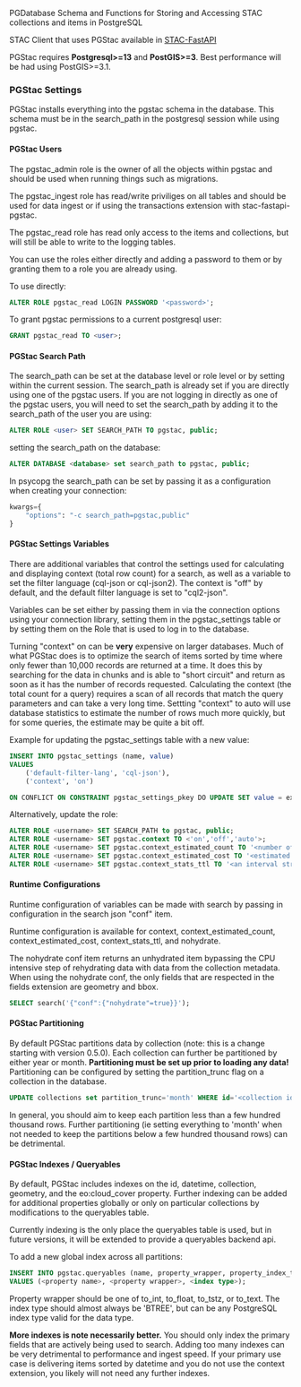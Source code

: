 
PGDatabase Schema and Functions for Storing and Accessing STAC collections and items in PostgreSQL

STAC Client that uses PGStac available in [STAC-FastAPI](https://github.com/stac-utils/stac-fastapi)

PGStac requires **Postgresql>=13** and **PostGIS>=3**. Best performance will be had using PostGIS>=3.1.

### PGStac Settings
PGStac installs everything into the pgstac schema in the database. This schema must be in the search_path in the postgresql session while using pgstac.


#### PGStac Users
The pgstac_admin role is the owner of all the objects within pgstac and should be used when running things such as migrations.

The pgstac_ingest role has read/write priviliges on all tables and should be used for data ingest or if using the transactions extension with stac-fastapi-pgstac.

The pgstac_read role has read only access to the items and collections, but will still be able to write to the logging tables.

You can use the roles either directly and adding a password to them or by granting them to a role you are already using.

To use directly:
```sql
ALTER ROLE pgstac_read LOGIN PASSWORD '<password>';
```

To grant pgstac permissions to a current postgresql user:
```sql
GRANT pgstac_read TO <user>;
```

#### PGStac Search Path
The search_path can be set at the database level or role level or by setting within the current session. The search_path is already set if you are directly using one of the pgstac users. If you are not logging in directly as one of the pgstac users, you will need to set the search_path by adding it to the search_path of the user you are using:
```sql
ALTER ROLE <user> SET SEARCH_PATH TO pgstac, public;
```
setting the search_path on the database:
```sql
ALTER DATABASE <database> set search_path to pgstac, public;
```

In psycopg the search_path can be set by passing it as a configuration when creating your connection:
```python
kwargs={
    "options": "-c search_path=pgstac,public"
}
```

#### PGStac Settings Variables
There are additional variables that control the settings used for calculating and displaying context (total row count) for a search, as well as a variable to set the filter language (cql-json or cql-json2).
The context is "off" by default, and the default filter language is set to "cql2-json".

Variables can be set either by passing them in via the connection options using your connection library, setting them in the pgstac_settings table or by setting them on the Role that is used to log in to the database.

Turning "context" on can be **very** expensive on larger databases. Much of what PGStac does is to optimize the search of items sorted by time where only fewer than 10,000 records are returned at a time. It does this by searching for the data in chunks and is able to "short circuit" and return as soon as it has the number of records requested. Calculating the context (the total count for a query) requires a scan of all records that match the query parameters and can take a very long time. Settting "context" to auto will use database statistics to estimate the number of rows much more quickly, but for some queries, the estimate may be quite a bit off.

Example for updating the pgstac_settings table with a new value:
```sql
INSERT INTO pgstac_settings (name, value)
VALUES
    ('default-filter-lang', 'cql-json'),
    ('context', 'on')

ON CONFLICT ON CONSTRAINT pgstac_settings_pkey DO UPDATE SET value = excluded.value;
```

Alternatively, update the role:
```sql
ALTER ROLE <username> SET SEARCH_PATH to pgstac, public;
ALTER ROLE <username> SET pgstac.context TO <'on','off','auto'>;
ALTER ROLE <username> SET pgstac.context_estimated_count TO '<number of estimated rows when in auto mode that when an estimated count is less than will trigger a full count>';
ALTER ROLE <username> SET pgstac.context_estimated_cost TO '<estimated query cost from explain when in auto mode that when an estimated cost is less than will trigger a full count>';
ALTER ROLE <username> SET pgstac.context_stats_ttl TO '<an interval string ie "1 day" after which pgstac search will force recalculation of it's estimates>>';
```

#### Runtime Configurations

Runtime configuration of variables can be made with search by passing in configuration in the search json "conf" item.

Runtime configuration is available for context, context_estimated_count, context_estimated_cost, context_stats_ttl, and nohydrate.

The nohydrate conf item returns an unhydrated item bypassing the CPU intensive step of rehydrating data with data from the collection metadata. When using the nohydrate conf, the only fields that are respected in the fields extension are geometry and bbox.
```sql
SELECT search('{"conf":{"nohydrate"=true}}');
```

#### PGStac Partitioning
By default PGStac partitions data by collection (note: this is a change starting with version 0.5.0). Each collection can further be partitioned by either year or month. **Partitioning must be set up prior to loading any data!** Partitioning can be configured by setting the partition_trunc flag on a collection in the database.
```sql
UPDATE collections set partition_trunc='month' WHERE id='<collection id>';
```

In general, you should aim to keep each partition less than a few hundred thousand rows. Further partitioning (ie setting everything to 'month' when not needed to keep the partitions below a few hundred thousand rows) can be detrimental.

#### PGStac Indexes / Queryables
By default, PGStac includes indexes on the id, datetime, collection, geometry, and the eo:cloud_cover property. Further indexing can be added for additional properties globally or only on particular collections by modifications to the queryables table.

Currently indexing is the only place the queryables table is used, but in future versions, it will be extended to provide a queryables backend api.

To add a new global index across all partitions:
```sql
INSERT INTO pgstac.queryables (name, property_wrapper, property_index_type)
VALUES (<property name>, <property wrapper>, <index type>);
```
Property wrapper should be one of to_int, to_float, to_tstz, or to_text. The index type should almost always be 'BTREE', but can be any PostgreSQL index type valid for the data type.

**More indexes is note necessarily better.** You should only index the primary fields that are actively being used to search. Adding too many indexes can be very detrimental to performance and ingest speed. If your primary use case is delivering items sorted by datetime and you do not use the context extension, you likely will not need any further indexes.
